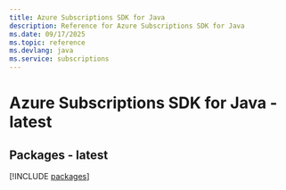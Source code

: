 ```yaml
---
title: Azure Subscriptions SDK for Java
description: Reference for Azure Subscriptions SDK for Java
ms.date: 09/17/2025
ms.topic: reference
ms.devlang: java
ms.service: subscriptions
---
```

# Azure Subscriptions SDK for Java - latest
## Packages - latest
[!INCLUDE [packages](subscriptions-index.md)]